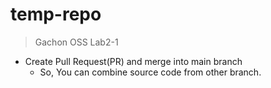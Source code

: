 # temp-repo

> Gachon OSS Lab2-1

- Create Pull Request(PR) and merge into main branch
  - So, You can combine source code from other branch.
